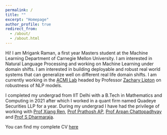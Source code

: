 ```yaml
---
permalink: /
title: ""
excerpt: "Homepage"
author_profile: true
redirect_from: 
  - /about/
  - /about.html
---
```


Hi! I am Mrigank Raman, a first year Masters student at the Machine Learning Department of Carnegie Mellon University. I am interested in Natural Language Processing and working on Machine Learning under domain shifts. I am interested in building deployable and robust real world systems that can generalize well on different real life domain shifts. I am currently working in the [ACMI Lab](https://acmilab.org/) headed by Professor [Zachary Lipton](https://www.zacharylipton.com/) on robustness of NLP models.

I completed my undergrad from IIT Delhi with a B.Tech in Mathematics and Computing in 2021 after which I worked in a quant firm named Quadeye Securities LLP for a year. During my undergrad I have had the privilege of working with [Prof Xiang Ren](https://shanzhenren.github.io/), [Prof Prathosh AP](https://sites.google.com/view/prathosh/home?authuser=0), [Prof Arpan Chattopadhyay](https://sites.google.com/site/arpanchattop/home?authuser=0) and [Prof S Dharmaraja](https://web.iitd.ac.in/~dharmar/). 

You can find my complete CV [here](http://MrigankRaman.github.io/files/CV_Mrigank_latest.pdf)



